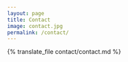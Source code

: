 ```yaml
---
layout: page
title: Contact
image: contact.jpg
permalink: /contact/
---
```


{% translate_file contact/contact.md %}

